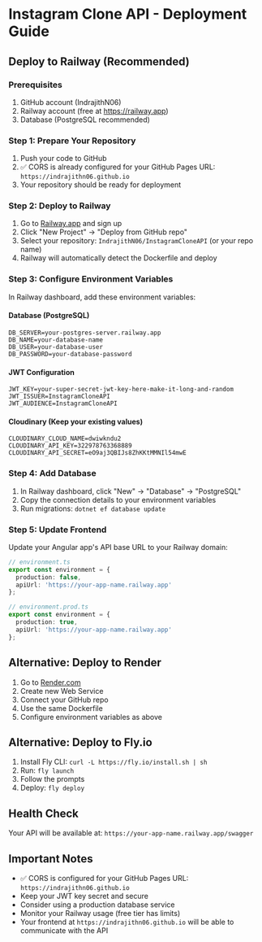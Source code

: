 # Instagram Clone API - Deployment Guide

## Deploy to Railway (Recommended)

### Prerequisites
1. GitHub account (IndrajithN06)
2. Railway account (free at https://railway.app)
3. Database (PostgreSQL recommended)

### Step 1: Prepare Your Repository
1. Push your code to GitHub
2. ✅ CORS is already configured for your GitHub Pages URL: `https://indrajithn06.github.io`
3. Your repository should be ready for deployment

### Step 2: Deploy to Railway
1. Go to [Railway.app](https://railway.app) and sign up
2. Click "New Project" → "Deploy from GitHub repo"
3. Select your repository: `IndrajithN06/InstagramCloneAPI` (or your repo name)
4. Railway will automatically detect the Dockerfile and deploy

### Step 3: Configure Environment Variables
In Railway dashboard, add these environment variables:

#### Database (PostgreSQL)
```
DB_SERVER=your-postgres-server.railway.app
DB_NAME=your-database-name
DB_USER=your-database-user
DB_PASSWORD=your-database-password
```

#### JWT Configuration
```
JWT_KEY=your-super-secret-jwt-key-here-make-it-long-and-random
JWT_ISSUER=InstagramCloneAPI
JWT_AUDIENCE=InstagramCloneAPI
```

#### Cloudinary (Keep your existing values)
```
CLOUDINARY_CLOUD_NAME=dwiwkndu2
CLOUDINARY_API_KEY=322978763368889
CLOUDINARY_API_SECRET=eO9aj3QBIJs8ZhKKtMMNIl54mwE
```

### Step 4: Add Database
1. In Railway dashboard, click "New" → "Database" → "PostgreSQL"
2. Copy the connection details to your environment variables
3. Run migrations: `dotnet ef database update`

### Step 5: Update Frontend
Update your Angular app's API base URL to your Railway domain:
```typescript
// environment.ts
export const environment = {
  production: false,
  apiUrl: 'https://your-app-name.railway.app'
};

// environment.prod.ts
export const environment = {
  production: true,
  apiUrl: 'https://your-app-name.railway.app'
};
```

## Alternative: Deploy to Render

1. Go to [Render.com](https://render.com)
2. Create new Web Service
3. Connect your GitHub repo
4. Use the same Dockerfile
5. Configure environment variables as above

## Alternative: Deploy to Fly.io

1. Install Fly CLI: `curl -L https://fly.io/install.sh | sh`
2. Run: `fly launch`
3. Follow the prompts
4. Deploy: `fly deploy`

## Health Check
Your API will be available at: `https://your-app-name.railway.app/swagger`

## Important Notes
- ✅ CORS is configured for your GitHub Pages URL: `https://indrajithn06.github.io`
- Keep your JWT key secret and secure
- Consider using a production database service
- Monitor your Railway usage (free tier has limits)
- Your frontend at `https://indrajithn06.github.io` will be able to communicate with the API 